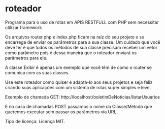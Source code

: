 # roteador
Programa para o uso de rotas em APIS RESTFULL com PHP sem necessitar utilizar framework

Os arquivos router.php e index.php ficam na raíz do seu projeto e se encarrega de enviar os parâmetros para a sua classe.
Um cuidado que você deve ter é que todos os métodos de sua classe precisam receber um vetor como parâmetro pois é dessa maneira que o 
roteador enviará os parâmetros para ele.

A classe Exibir é apenas um exemplo que você têm de como o router se comunica com as suas classes.

Use este roteador como quiser e adaptá-lo aos seus projetos e seja feliz criando suas aplicações com um sistema de rotas super simples e leve.

Exemplo de chamada GET: http://localhost/boletimDeNoticias/listarUsuarios

E no caso de chamadas POST passamos o nome da Classe/Método que queremos executar sem passar os parâmetros via URL.

Tipo de licença: Licença MIT.
